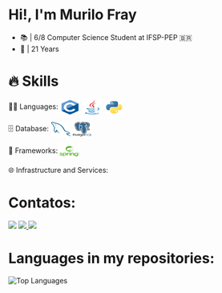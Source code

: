 <h1>Hi!, I'm Murilo Fray</h1>

- 📚 | 6/8 Computer Science Student at IFSP-PEP 🇧🇷
- 📅 | 21 Years


<h1>🔥 Skills</h1>
<div style="display: inline_block">
 
  👩‍💻 Languages:
  <img align="center" alt="Murilo-C" height="30" width="40" src="https://raw.githubusercontent.com/devicons/devicon/master/icons/c/c-original.svg">
  <img align="center" alt="Murilo-Java" height="30" width="40" src="https://raw.githubusercontent.com/devicons/devicon/master/icons/java/java-original.svg">
  <img align="center" alt="Murilo-Python" height="30" width="40" src="https://raw.githubusercontent.com/devicons/devicon/master/icons/python/python-original.svg">
 
   🗄 Database:
  <img align="center" alt="Murilo-MySql" height="30" width="40" src="https://raw.githubusercontent.com/devicons/devicon/master/icons/mysql/mysql-original.svg">
  <img align="center" alt="Murilo-PostgreSQL" height="30" width="40" src="https://raw.githubusercontent.com/devicons/devicon/master/icons/postgresql/postgresql-original-wordmark.svg">
  
  🚀 Frameworks:
   <img align="center" alt="Murilo-Spring" height="30" width="40" src="https://raw.githubusercontent.com/devicons/devicon/master/icons/spring/spring-original-wordmark.svg">
  
  🌐 Infrastructure and Services:
  
</div>

<h1>Contatos:</h1>
 <div> 
  <a href="https://www.instagram.com/offmurilo"><img src="https://img.shields.io/badge/-Instagram-%23E4405F?style=for-the-badge&logo=instagram&logoColor=white" target="_blank"></a> 
  <a href = "mailto:murilofray01@gmail.com"><img src="https://img.shields.io/badge/Gmail-D14836?style=for-the-badge&logo=gmail&logoColor=white">
  <a href="https://www.linkedin.com/in/murilo-lopes-419991196/" target="_blank"><img src="https://img.shields.io/badge/-LinkedIn-%230077B5?style=for-the-badge&logo=linkedin&logoColor=white" target="_blank"></a> 

<h1>Languages ​​in my repositories:</h1>
<img src="https://github-readme-stats.vercel.app/api/top-langs/?username=murilofray&layout=compact&theme=dracula" alt="Top Languages" />
  

 

 

